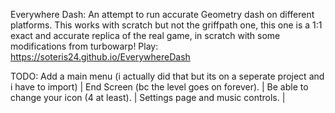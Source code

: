 Everywhere Dash:
An attempt to run accurate Geometry dash on different platforms.
This works with scratch but not the griffpath one, this one is a 1:1 exact and accurate replica of the real game, in scratch with some modifications from turbowarp!
Play: https://soteris24.github.io/EverywhereDash


TODO:
Add a main menu (i actually did that but its on a seperate project and i have to import) |
End Screen (bc the level goes on forever). |
Be able to change your icon (4 at least). |
Settings page and music controls. |